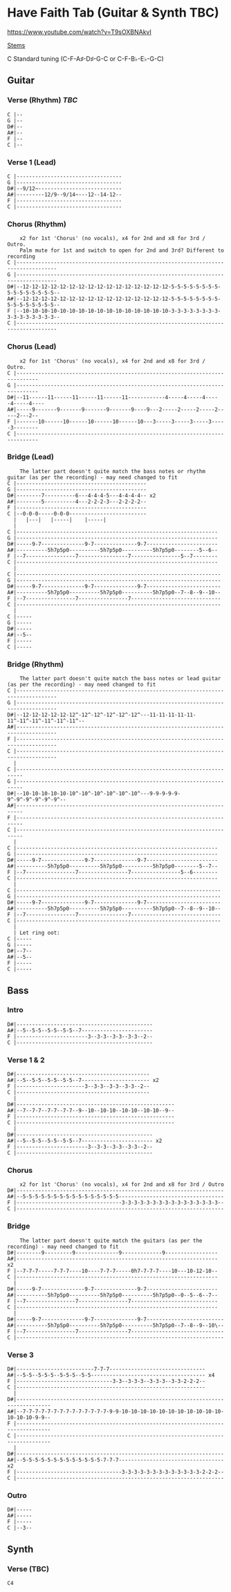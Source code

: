 
# Have Faith Tab (Guitar & Synth TBC)

<https://www.youtube.com/watch?v=T9sOXBNAkvI>

[Stems](https://drive.google.com/drive/folders/13c1yq8osK5WIbDPz-fcJ3Ah7Xdkf9bmy?usp=sharing)

C Standard tuning (C-F-A♯-D♯-G-C or C-F-B♭-E♭-G-C)

## Guitar
  
### Verse (Rhythm) _TBC_

    C |--
    G |--
    D#|--
    A#|--
    F |--
    C |--

### Verse 1 (Lead)

    C |----------------------------------
    G |----------------------------------
    D#|--9/12~---------------------------
    A#|---------12/9--9/14~---12--14-12--
    F |----------------------------------
    C |----------------------------------

### Chorus (Rhythm)

        x2 for 1st 'Chorus' (no vocals), x4 for 2nd and x8 for 3rd / Outro.
        Palm mute for 1st and switch to open for 2nd and 3rd? Different to recording
    C |-----------------------------------------------------------------------------------
    G |-----------------------------------------------------------------------------------
    D#|--12-12-12-12-12-12-12-12-12-12-12-12-12-12-12-12-5-5-5-5-5-5-5-5-5-5-5-5-5-5-5-5--
    A#|--12-12-12-12-12-12-12-12-12-12-12-12-12-12-12-12-5-5-5-5-5-5-5-5-5-5-5-5-5-5-5-5--
    F |--10-10-10-10-10-10-10-10-10-10-10-10-10-10-10-10-3-3-3-3-3-3-3-3-3-3-3-3-3-3-3-3--
    C |-----------------------------------------------------------------------------------

### Chorus (Lead)

        x2 for 1st 'Chorus' (no vocals), x4 for 2nd and x8 for 3rd / Outro.
    C |-----------------------------------------------------------------------------
    G |-----------------------------------------------------------------------------
    D#|--11------11------11------11------11------------4-----4-----4-----4-----4----
    A#|-----9-------9-------9-------9-------9----9---2-----2-----2-----2-----2---2--
    F |-------10------10------10------10------10---3-----3-----3-----3-----3--------
    C |-----------------------------------------------------------------------------

### Bridge (Lead)

        The latter part doesn't quite match the bass notes or rhythm guitar (as per the recording) - may need changed to fit
    C |------------------------------------------
    G |------------------------------------------
    D#|--------7----------6---4-4-4-5---4-4-4-4-- x2
    A#|--------5----------4---2-2-2-3---2-2-2-2--
    F |------------------------------------------
    C |--0-0-0-----0-0-0-------------------------
      |   |---|   |-----|    |-----|
      |
    C |-----------------------------------------------------------------
    G |-----------------------------------------------------------------
    D#|-----9-7--------------9-7--------------9-7-----------------------
    A#|----------5h7p5p0----------5h7p5p0----------5h7p5p0--------5--6--
    F |--7----------------7----------------7----------------5--7--------
    C |-----------------------------------------------------------------
      |
    C |------------------------------------------------------------------
    G |------------------------------------------------------------------
    D#|-----9-7--------------9-7--------------9-7------------------------
    A#|----------5h7p5p0----------5h7p5p0----------5h7p5p0--7--8--9--10--
    F |--7----------------7----------------7-----------------------------
    C |------------------------------------------------------------------
      |
    C |-----
    G |-----
    D#|-----
    A#|--5--
    F |-----
    C |-----

### Bridge (Rhythm)

        The latter part doesn't quite match the bass notes or lead guitar (as per the recording) - may need changed to fit
    C |-----------------------------------------------------------------------------------
    G |-----------------------------------------------------------------------------------
    D#|--12-12-12-12-12-12^-12^-12^-12^-12^-12^---11-11-11-11-11-11^-11^-11^-11^-11^-11^--
    A#|-----------------------------------------------------------------------------------
    F |-----------------------------------------------------------------------------------
    C |-----------------------------------------------------------------------------------
      |
    C |------------------------------------------------------------------------
    G |------------------------------------------------------------------------
    D#|--10-10-10-10-10-10^-10^-10^-10^-10^-10^---9-9-9-9-9-9^-9^-9^-9^-9^-9^--
    A#|------------------------------------------------------------------------
    F |------------------------------------------------------------------------
    C |------------------------------------------------------------------------
      |
    C |-----------------------------------------------------------------
    G |-----------------------------------------------------------------
    D#|-----9-7--------------9-7--------------9-7-----------------------
    A#|----------5h7p5p0----------5h7p5p0----------5h7p5p0--------5--7--
    F |--7----------------7----------------7----------------5--6--------
    C |-----------------------------------------------------------------
      |
    C |------------------------------------------------------------------
    G |------------------------------------------------------------------
    D#|-----9-7--------------9-7--------------9-7------------------------
    A#|----------5h7p5p0----------5h7p5p0----------5h7p5p0--7--8--9--10--
    F |--7----------------7----------------7-----------------------------
    C |------------------------------------------------------------------
      |
      | Let ring oot:
    C |-----
    G |-----
    D#|--7--
    A#|--5--
    F |-----
    C |-----

## Bass

### Intro

    D#|--------------------------------------------
    A#|--5--5-5--5-5--5-5--7-----------------------
    F |-----------------------3--3-3--3-3--3-3--2--
    C |--------------------------------------------

### Verse 1 & 2

    D#|-------------------------------------------
    A#|--5--5-5--5-5--5-5--7---------------------- x2
    F |----------------------3--3-3--3-3--3-3--2--
    C |-------------------------------------------
      |
    D#|---------------------------------------------------
    A#|--7--7-7--7-7--7-7--9--10--10-10--10-10--10-10--9--
    F |---------------------------------------------------
    C |---------------------------------------------------
      |
    D#|--------------------------------------------
    A#|--5--5-5--5-5--5-5--7----------------------- x2
    F |-----------------------3--3-3--3-3--3-3--2--
    C |--------------------------------------------

### Chorus

        x2 for 1st 'Chorus' (no vocals), x4 for 2nd and x8 for 3rd / Outro
    D#|-------------------------------------------------------------------
    A#|--5-5-5-5-5-5-5-5-5-5-5-5-5-5-5-5----------------------------------
    F |----------------------------------3-3-3-3-3-3-3-3-3-3-3-3-3-3-3-3--
    C |-------------------------------------------------------------------

### Bridge

        The latter part doesn't quite match the guitars (as per the recording) - may need changed to fit
    D#|--------9---------9--------------9-------------9-----------------
    A#|----------------------------------------------------------------- x2
    F |--7-7-7-----7-7-7----10----7-7-7-----0h7-7-7-7----10---10-12-10--
    C |-----------------------------------------------------------------
      |
    D#|-----9-7--------------9-7--------------9-7-----------------------
    A#|----------5h7p5p0----------5h7p5p0----------5h7p5p0--0--5--6--7--
    F |--7----------------7----------------7----------------------------
    C |-----------------------------------------------------------------
      |
    D#|-----9-7--------------9-7--------------9-7-------------------------
    A#|----------5h7p5p0----------5h7p5p0----------5h7p5p0--7--8--9--10\--
    F |--7----------------7----------------7------------------------------
    C |-------------------------------------------------------------------

### Verse 3

    D#|-------------------------7-7-7-------------------------------
    A#|--5-5--5-5-5--5-5-5--5-5------------------------------------- x4
    F |-------------------------------3-3--3-3-3--3-3-3--3-3-2-2-2--
    C |-------------------------------------------------------------
      |
    D#|---------------------------------------------------------------------------------
    A#|--7-7-7-7-7-7-7-7-7-7-7-7-7-7-9-9-10-10-10-10-10-10-10-10-10-10-10-10-10-10-9-9--
    F |---------------------------------------------------------------------------------
    C |---------------------------------------------------------------------------------
      |
    D#|-------------------------------------------------------------------
    A#|--5-5-5-5-5-5-5-5-5-5-5-5-5-7-7-7---------------------------------- x2
    F |----------------------------------3-3-3-3-3-3-3-3-3-3-3-3-3-2-2-2--
    C |-------------------------------------------------------------------

### Outro

    D#|-----
    A#|-----
    F |-----
    C |--3--

## Synth

### Verse (TBC)

    C4
